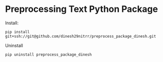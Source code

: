 # Preprocessing Text Python Package

Install:

`pip install git+ssh://git@github.com/dinesh29nitrr/preprocess_package_dinesh.git`

Uninstall

`pip uninstall preprocess_package_dinesh`



